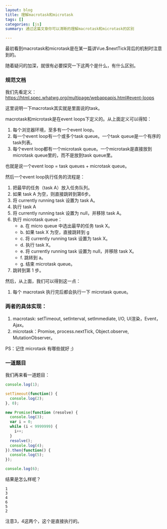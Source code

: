 ```yaml
---
layout: blog
title: 理解macrotask和microtask
tags: []
categories: [js]
summary: 通过这篇文章你可以清晰的理解macrotask和microtask的区别

---
```


最初看到macrotask和microtask是在某一篇讲Vue.$nextTick背后的机制时注意到的。

随着疑问的加深，就很有必要探究一下这两个是什么，有什么区别。

### 规范文档

我们先看定义：https://html.spec.whatwg.org/multipage/webappapis.html#event-loops

这里说明一下macrotask其实就是里面说的task。

macrotask和microtask是在event loops下定义的。从上面定义可以得知：

1. 每个浏览器环境，至多有一个event loop。
2. 每一个event loop有一个或多个task queue。一个task queue是一个有序的task列表。
3. 每个event loop都有一个microtask queue。一个microtask是直接放到microtask queue里的，而不是放到task queue里。

也就是说一个event loop = task queues + microtask queue。

然后一个event loop执行任务的流程是：

1. 把最早的任务（task A）放入任务队列。
2. 如果 task A 为空，则直接跳转到第6步。
3. 将 currently running task 设置为 task A。
4. 执行 task A
5. 将 currently running task 设置为 null，并移除 task A。
6. 执行 microtask queue：
	- a. 在 micro queue 中选出最早的任务 task X。
	- b. 如果 task X 为空，直接跳转到 g
	- c. 将 currently running task 设置为 task X。
	- d. 执行 task X。
	- e. 将 currently running task 设置为 null，并移除 task X。
	- f. 跳转到 a。
	- g. 结束 microtask queue。
7. 跳转到第 1 步。

然后，从上面，我们可以得到这一点：

1. 每个 macrotask 执行完后都会执行一下 microtask queue。

### 两者的具体实现：

1. macrotask: setTimeout, setInterval, setImmediate, I/O, UI渲染，Event，Ajax。
2. microtask：Promise, process.nextTick, Object.observe, MutationObserver。

PS：记住 microtask 有哪些就好 ;)

### 一道题目

我们再来看一道题目：

```js
console.log(1);

setTimeout(function() {
  console.log(2);
}, 0);

new Promise(function (resolve) {
  console.log(3);
  var i = 0;
  while (i < 9999999) {
    i++;
  }
  resolve();
  console.log(4);
}).then(function() {
  console.log(5);
});

console.log(6);
```

结果是怎么样呢？

```plain
1
3
4
6
5
2
```

注意3，4这两个，这个是直接执行的。